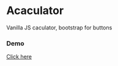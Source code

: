 # Acaculator
Vanilla JS caculator, bootstrap for buttons

### Demo

[Click here](https://liliancai.github.io/Acaculator/)
